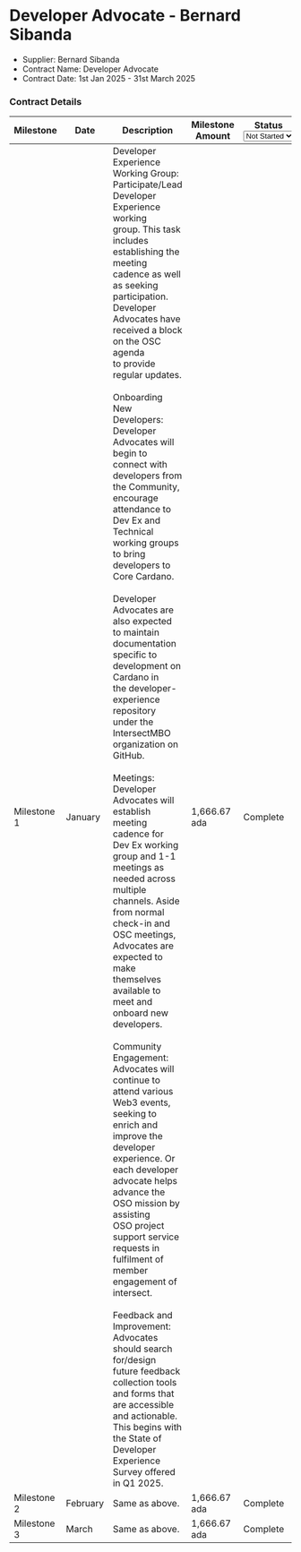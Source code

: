 # Developer Advocate - Bernard Sibanda

* Supplier: Bernard Sibanda
* Contract Name: Developer Advocate&#x20;
* Contract Date: 1st Jan 2025 - 31st March 2025

### Contract Details

<table data-full-width="true"><thead><tr><th width="144">Milestone</th><th width="102">Date</th><th width="440.5555419921875">Description</th><th width="180.3333740234375">Milestone Amount</th><th width="106.333251953125">Status<select><option value="tuQZQU0qZdoU" label="Not Started" color="blue"></option><option value="egD9AGmh1U3S" label="On Track" color="blue"></option><option value="Re3cd2eP2WaH" label="Complete" color="blue"></option><option value="bEAnsa2nIuMk" label="Delayed" color="blue"></option></select></th><th>MAF</th></tr></thead><tbody><tr><td>Milestone 1</td><td>January</td><td>Developer Experience Working Group:<br>Participate/Lead Developer Experience working<br>group. This task includes establishing the meeting<br>cadence as well as seeking participation. Developer<br>Advocates have received a block on the OSC agenda<br>to provide regular updates.<br><br>Onboarding New Developers: Developer Advocates will begin to connect with developers from the Community,<br>encourage attendance to Dev Ex and Technical working groups to bring developers to Core Cardano.<br><br>Developer Advocates are also expected to maintain<br>documentation specific to development on Cardano in<br>the developer-experience repository under the IntersectMBO organization on GitHub.<br><br>Meetings: Developer Advocates will establish meeting cadence for Dev Ex working group and 1-1 meetings as needed across multiple channels. Aside from normal check-in and OSC meetings, Advocates are expected to make themselves available to meet and onboard new<br>developers.<br><br>Community Engagement: Advocates will continue to<br>attend various Web3 events, seeking to enrich and improve the developer experience. Or each developer<br>advocate helps advance the OSO mission by assisting<br>OSO project support service requests in fulfilment of member engagement of intersect.<br><br>Feedback and Improvement: Advocates should search for/design future feedback collection tools and forms that are accessible and actionable. This begins with the State of Developer Experience Survey offered in Q1 2025.</td><td>1,666.67 ada</td><td><span data-option="Re3cd2eP2WaH">Complete</span></td><td>Not required — a single MAF has been completed to cover all three milestones.</td></tr><tr><td>Milestone 2</td><td>February</td><td>Same as above.</td><td>1,666.67 ada</td><td><span data-option="Re3cd2eP2WaH">Complete</span></td><td>Not required — a single MAF has been completed to cover all three milestones.</td></tr><tr><td>Milestone 3</td><td>March</td><td>Same as above.</td><td>1,666.67 ada</td><td><span data-option="Re3cd2eP2WaH">Complete</span></td><td><a href="https://drive.google.com/file/d/1DDAvg2Z_AY2xrc-6sDVU90pymz5y0JOy/view?usp=sharing">https://drive.google.com/file/d/1DDAvg2Z_AY2xrc-6sDVU90pymz5y0JOy/view?usp=sharing</a></td></tr></tbody></table>

